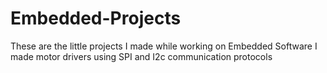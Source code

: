 # Embedded-Projects
These are the little projects I made while working on Embedded Software I made motor drivers using SPI and I2c communication protocols
